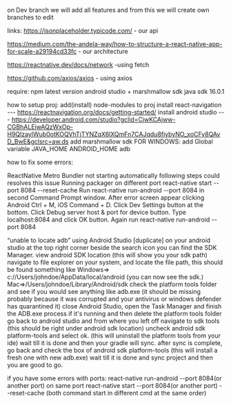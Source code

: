 on Dev branch we will add all features
and from this we will create own branches to edit

links:
https://jsonplaceholder.typicode.com/   - our api

https://medium.com/the-andela-way/how-to-structure-a-react-native-app-for-scale-a29194cd33fc    - our architecture

https://reactnative.dev/docs/network   -using fetch

https://github.com/axios/axios    - using axios


require:
  npm latest version
  android studio + marshmallow sdk
  java sdk 16.0.1
  

how to setup proj: 
    add(install) node-modules to proj 
    install react-navigation  ---  https://reactnavigation.org/docs/getting-started/
    install android studio  ---  https://developer.android.com/studio?gclid=CjwKCAjww-CGBhALEiwAQzWxOp-H9QlzaylWub0otKOQVhTjTYNZqX6lXQmFn7CAJqdu8fiybyNO_xoCFy8QAvD_BwE&gclsrc=aw.ds
    add marshmallow sdk
  FOR WINDOWS: 
    add Global variable
      JAVA_HOME
      ANDROID_HOME
      adb

how to fix some errors:

ReactNative Metro Bundler not starting automatically
  following steps could resolves this issue
    Running packager on different port react-native start --port 8084 --reset-cache
    Run react-native run-android --port 8084 in second Command Prompt window.
    After error screen appear clicking Android Ctrl + M, iOS Command + D.
    Click Dev Settings button at the bottom.
    Click Debug server host & port for device button.
    Type localhost:8084 and click OK button.
    Again run react-native run-android --port 8084
    
“unable to locate adb” using Android Studio [duplicate]
  on your android studio at the top right corner beside the search icon you can find the SDK Manager.
  view android SDK location (this will show you your sdk path) 
   navigate to file explorer on your system, and locate the file path, this should be found something like Windows=> c://Users/johndoe/AppData/local/android (you can now see the sdk.) Mac=>/Users/johndoe/Library/Android/sdk
  check the platform tools folder and see if you would see anything like adb.exe (it should be missing probably because it was corrupted and your antivirus or windows defender has quarantined it)
  close Android Studio, open the Task Manager and finish the ADB.exe process if it's running and then delete the platform tools folder
  go back to android studio and from where you left off navigate to sdk tools (this should be right under android sdk location)
  uncheck android sdk platform-tools and select ok. (this will uninstall the platform tools from your ide) wait till it is done and then your gradle will sync.
  after sync is complete, go back and check the box of android sdk platform-tools (this will install a fresh one with new adb.exe) wait till it is done and sync project and then  you are good to go.
  
if you have some errors with ports:
  react-native run-android --port 8084(or another port) 
  on same port 
  react-native start --port 8084(or another port) --reset-cache
(both command start in different cmd at the same order) 
 
